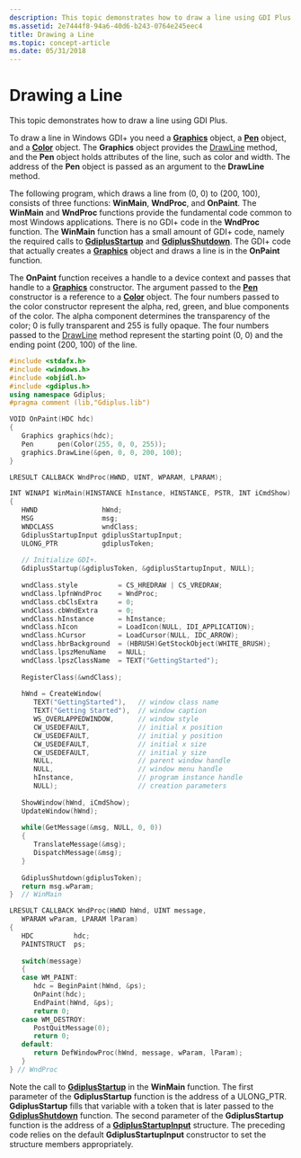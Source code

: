 ```yaml
---
description: This topic demonstrates how to draw a line using GDI Plus.
ms.assetid: 2e7444f8-94a6-40d6-b243-0764e245eec4
title: Drawing a Line
ms.topic: concept-article
ms.date: 05/31/2018
---
```


# Drawing a Line

This topic demonstrates how to draw a line using GDI Plus.

To draw a line in Windows GDI+ you need a [**Graphics**](/windows/win32/api/gdiplusgraphics/nl-gdiplusgraphics-graphics) object, a [**Pen**](/windows/win32/api/gdipluspen/nl-gdipluspen-pen) object, and a [**Color**](/windows/win32/api/gdipluscolor/nl-gdipluscolor-color) object. The **Graphics** object provides the [DrawLine](/windows/win32/api/gdiplusgraphics/nf-gdiplusgraphics-graphics-drawline(inconstpen_inint_inint_inint_inint)) method, and the **Pen** object holds attributes of the line, such as color and width. The address of the **Pen** object is passed as an argument to the **DrawLine** method.

The following program, which draws a line from (0, 0) to (200, 100), consists of three functions: **WinMain**, **WndProc**, and **OnPaint**. The **WinMain** and **WndProc** functions provide the fundamental code common to most Windows applications. There is no GDI+ code in the **WndProc** function. The **WinMain** function has a small amount of GDI+ code, namely the required calls to [**GdiplusStartup**](/windows/win32/api/Gdiplusinit/nf-gdiplusinit-gdiplusstartup) and [**GdiplusShutdown**](/windows/win32/api/Gdiplusinit/nf-gdiplusinit-gdiplusshutdown). The GDI+ code that actually creates a [**Graphics**](/windows/win32/api/gdiplusgraphics/nl-gdiplusgraphics-graphics) object and draws a line is in the **OnPaint** function.

The **OnPaint** function receives a handle to a device context and passes that handle to a [**Graphics**](/windows/win32/api/gdiplusgraphics/nl-gdiplusgraphics-graphics) constructor. The argument passed to the [**Pen**](/windows/win32/api/gdipluspen/nl-gdipluspen-pen) constructor is a reference to a [**Color**](/windows/win32/api/gdipluscolor/nl-gdipluscolor-color) object. The four numbers passed to the color constructor represent the alpha, red, green, and blue components of the color. The alpha component determines the transparency of the color; 0 is fully transparent and 255 is fully opaque. The four numbers passed to the [DrawLine](/windows/win32/api/gdiplusgraphics/nf-gdiplusgraphics-graphics-drawline(inconstpen_inint_inint_inint_inint)) method represent the starting point (0, 0) and the ending point (200, 100) of the line.


```C++
#include <stdafx.h>
#include <windows.h>
#include <objidl.h>
#include <gdiplus.h>
using namespace Gdiplus;
#pragma comment (lib,"Gdiplus.lib")

VOID OnPaint(HDC hdc)
{
   Graphics graphics(hdc);
   Pen      pen(Color(255, 0, 0, 255));
   graphics.DrawLine(&pen, 0, 0, 200, 100);
}

LRESULT CALLBACK WndProc(HWND, UINT, WPARAM, LPARAM);

INT WINAPI WinMain(HINSTANCE hInstance, HINSTANCE, PSTR, INT iCmdShow)
{
   HWND                hWnd;
   MSG                 msg;
   WNDCLASS            wndClass;
   GdiplusStartupInput gdiplusStartupInput;
   ULONG_PTR           gdiplusToken;
   
   // Initialize GDI+.
   GdiplusStartup(&gdiplusToken, &gdiplusStartupInput, NULL);
   
   wndClass.style          = CS_HREDRAW | CS_VREDRAW;
   wndClass.lpfnWndProc    = WndProc;
   wndClass.cbClsExtra     = 0;
   wndClass.cbWndExtra     = 0;
   wndClass.hInstance      = hInstance;
   wndClass.hIcon          = LoadIcon(NULL, IDI_APPLICATION);
   wndClass.hCursor        = LoadCursor(NULL, IDC_ARROW);
   wndClass.hbrBackground  = (HBRUSH)GetStockObject(WHITE_BRUSH);
   wndClass.lpszMenuName   = NULL;
   wndClass.lpszClassName  = TEXT("GettingStarted");
   
   RegisterClass(&wndClass);
   
   hWnd = CreateWindow(
      TEXT("GettingStarted"),   // window class name
      TEXT("Getting Started"),  // window caption
      WS_OVERLAPPEDWINDOW,      // window style
      CW_USEDEFAULT,            // initial x position
      CW_USEDEFAULT,            // initial y position
      CW_USEDEFAULT,            // initial x size
      CW_USEDEFAULT,            // initial y size
      NULL,                     // parent window handle
      NULL,                     // window menu handle
      hInstance,                // program instance handle
      NULL);                    // creation parameters
      
   ShowWindow(hWnd, iCmdShow);
   UpdateWindow(hWnd);
   
   while(GetMessage(&msg, NULL, 0, 0))
   {
      TranslateMessage(&msg);
      DispatchMessage(&msg);
   }
   
   GdiplusShutdown(gdiplusToken);
   return msg.wParam;
}  // WinMain

LRESULT CALLBACK WndProc(HWND hWnd, UINT message, 
   WPARAM wParam, LPARAM lParam)
{
   HDC          hdc;
   PAINTSTRUCT  ps;
   
   switch(message)
   {
   case WM_PAINT:
      hdc = BeginPaint(hWnd, &ps);
      OnPaint(hdc);
      EndPaint(hWnd, &ps);
      return 0;
   case WM_DESTROY:
      PostQuitMessage(0);
      return 0;
   default:
      return DefWindowProc(hWnd, message, wParam, lParam);
   }
} // WndProc
```



Note the call to [**GdiplusStartup**](/windows/win32/api/Gdiplusinit/nf-gdiplusinit-gdiplusstartup) in the **WinMain** function. The first parameter of the **GdiplusStartup** function is the address of a ULONG\_PTR. **GdiplusStartup** fills that variable with a token that is later passed to the [**GdiplusShutdown**](/windows/win32/api/Gdiplusinit/nf-gdiplusinit-gdiplusshutdown) function. The second parameter of the **GdiplusStartup** function is the address of a [**GdiplusStartupInput**](/windows/win32/api/Gdiplusinit/ns-gdiplusinit-gdiplusstartupinput) structure. The preceding code relies on the default **GdiplusStartupInput** constructor to set the structure members appropriately.

 

 



